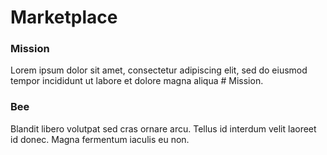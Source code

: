 # Marketplace

### Mission

Lorem ipsum dolor sit amet, consectetur adipiscing elit, sed do eiusmod tempor incididunt ut labore et dolore magna aliqua \# Mission.

### Bee

Blandit libero volutpat sed cras ornare arcu. Tellus id interdum velit laoreet id donec. Magna fermentum iaculis eu non.

